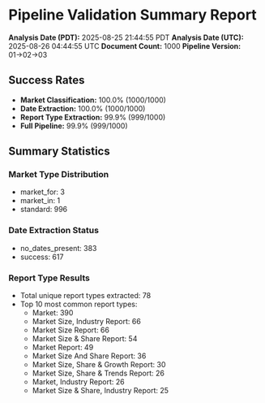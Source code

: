 # Pipeline Validation Summary Report

**Analysis Date (PDT):** 2025-08-25 21:44:55 PDT
**Analysis Date (UTC):** 2025-08-26 04:44:55 UTC
**Document Count:** 1000
**Pipeline Version:** 01→02→03

## Success Rates

- **Market Classification:** 100.0% (1000/1000)
- **Date Extraction:** 100.0% (1000/1000)
- **Report Type Extraction:** 99.9% (999/1000)
- **Full Pipeline:** 99.9% (999/1000)

## Summary Statistics

### Market Type Distribution
- market_for: 3
- market_in: 1
- standard: 996

### Date Extraction Status
- no_dates_present: 383
- success: 617

### Report Type Results
- Total unique report types extracted: 78
- Top 10 most common report types:
  - Market: 390
  - Market Size, Industry Report: 66
  - Market Size Report: 66
  - Market Size & Share Report: 54
  - Market Report: 49
  - Market Size And Share Report: 36
  - Market Size, Share & Growth Report: 30
  - Market Size, Share & Trends Report: 26
  - Market, Industry Report: 26
  - Market Size & Share, Industry Report: 25
